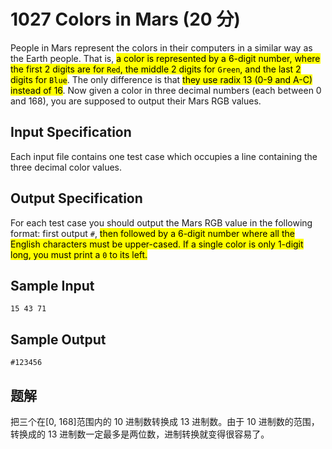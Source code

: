 # 1027 Colors in Mars (20 分)

People in Mars represent the colors in their computers in a similar way as the Earth people. That is, <mark>a color is represented by a 6-digit number, where the first 2 digits are for `Red`, the middle 2 digits for `Green`, and the last 2 digits for `Blue`</mark>. The only difference is that <mark>they use radix 13 (0-9 and A-C) instead of 16</mark>. Now given a color in three decimal numbers (each between 0 and 168), you are supposed to output their Mars RGB values.

## Input Specification

Each input file contains one test case which occupies a line containing the three decimal color values.

## Output Specification

For each test case you should output the Mars RGB value in the following format: first output `#`, <mark>then followed by a 6-digit number where all the English characters must be upper-cased. If a single color is only 1-digit long, you must print a `0` to its left.</mark>

## Sample Input

    15 43 71

## Sample Output

    #123456

## 题解

把三个在[0, 168]范围内的 10 进制数转换成 13 进制数。由于 10 进制数的范围，转换成的 13 进制数一定最多是两位数，进制转换就变得很容易了。
